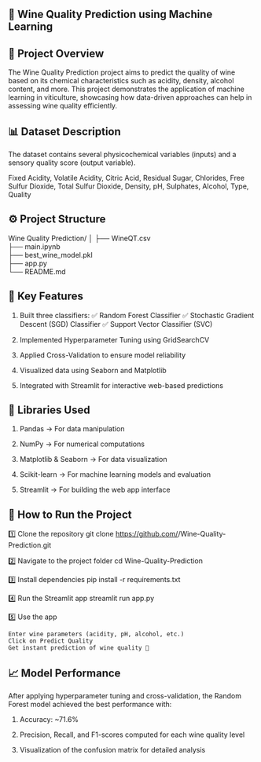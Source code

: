 ## 🍷 Wine Quality Prediction using Machine Learning 

## 🧠 Project Overview

The Wine Quality Prediction project aims to predict the quality of wine based on its chemical characteristics such as acidity, density, alcohol content, and more.
This project demonstrates the application of machine learning in viticulture, showcasing how data-driven approaches can help in assessing wine quality efficiently.

##  📊 Dataset Description 

The dataset contains several physicochemical variables (inputs) and a sensory quality score (output variable).

 Fixed Acidity, Volatile Acidity, Citric Acid, Residual Sugar, Chlorides, Free Sulfur Dioxide, Total Sulfur Dioxide, Density, pH, Sulphates, Alcohol, Type,	Quality	

## ⚙️ Project Structure

Wine Quality Prediction/
│
├── WineQT.csv         
├── main.ipynb        
├── best_wine_model.pkl           
├── app.py                   
└── README.md                 

##  🧩 Key Features

1. Built three classifiers:
    ✅ Random Forest Classifier
    ✅ Stochastic Gradient Descent (SGD) Classifier
    ✅ Support Vector Classifier (SVC)

2. Implemented Hyperparameter Tuning using GridSearchCV

3. Applied Cross-Validation to ensure model reliability

4. Visualized data using Seaborn and Matplotlib

5. Integrated with Streamlit for interactive web-based predictions

##  🧮 Libraries Used

1. Pandas → For data manipulation

2. NumPy → For numerical computations

3. Matplotlib & Seaborn → For data visualization

4. Scikit-learn → For machine learning models and evaluation

5. Streamlit → For building the web app interface

##  🚀 How to Run the Project

1️⃣ Clone the repository
    git clone https://github.com/<Dimple-Chauhan>/Wine-Quality-Prediction.git

2️⃣ Navigate to the project folder
    cd Wine-Quality-Prediction

3️⃣ Install dependencies
     pip install -r requirements.txt

4️⃣ Run the Streamlit app
    streamlit run app.py

5️⃣ Use the app

    Enter wine parameters (acidity, pH, alcohol, etc.)
    Click on Predict Quality 
    Get instant prediction of wine quality 🎯

##  📈 Model Performance

After applying hyperparameter tuning and cross-validation, the Random Forest model achieved the best performance with:

1. Accuracy: ~71.6%

2. Precision, Recall, and F1-scores computed for each wine quality level

3. Visualization of the confusion matrix for detailed analysis

